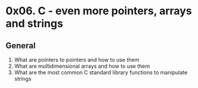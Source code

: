 # 0x06. C - even more pointers, arrays and strings
## General
1. What are pointers to pointers and how to use them
1. What are multidimensional arrays and how to use them
1. What are the most common C standard library functions to manipulate strings
